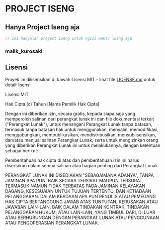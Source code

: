 # PROJECT ISENG

## Hanya Project Iseng aja

```js
// ini hanyalah project iseng untuk ngisi waktu luang aja
```

### malik_kurosaki

## Lisensi

Proyek ini dilisensikan di bawah Lisensi MIT - lihat file [LICENSE.md](LICENSE.md) untuk detail lisensi.

Lisensi MIT

Hak Cipta (c) Tahun [Nama Pemilik Hak Cipta]

Dengan ini diberikan izin, secara gratis, kepada siapa saja yang memperoleh salinan dari perangkat lunak ini dan file dokumentasi terkait ("Perangkat Lunak"), untuk menangani Perangkat Lunak tanpa batasan, termasuk tanpa batasan hak untuk menggunakan, menyalin, memodifikasi, menggabungkan, mempublikasikan, mendistribusikan, mensublisensikan, dan/atau menjual salinan Perangkat Lunak, serta untuk mengizinkan orang yang diberikan Perangkat Lunak ini untuk melakukannya, dengan ketentuan sebagai berikut:

Pemberitahuan hak cipta di atas dan pemberitahuan izin ini harus disertakan dalam semua salinan atau bagian penting dari Perangkat Lunak.

PERANGKAT LUNAK INI DISEDIAKAN "SEBAGAIMANA ADANYA", TANPA JAMINAN APA PUN, BAIK SECARA TERSIRAT MAUPUN TERSURAT, TERMASUK NAMUN TIDAK TERBATAS PADA JAMINAN KELAYAKAN DAGANG, KESESUAIAN UNTUK TUJUAN TERTENTU, DAN KETIADAAN PELANGGARAN. DALAM KEADAAN APA PUN PENULIS ATAU PEMEGANG HAK CIPTA BERTANGGUNG JAWAB ATAS TUNTUTAN, KERUSAKAN ATAU JAWABAN LAIN-LAIN, BAIK DALAM TINDAKAN KONTRAK, TINDAKAN PELANGGARAN HUKUM, ATAU LAIN-LAIN, YANG TIMBUL DARI, DI LUAR ATAU BERHUBUNGAN DENGAN PERANGKAT LUNAK ATAU PENGGUNAAN ATAU PENGOPERASIAN PERANGKAT LUNAK.
